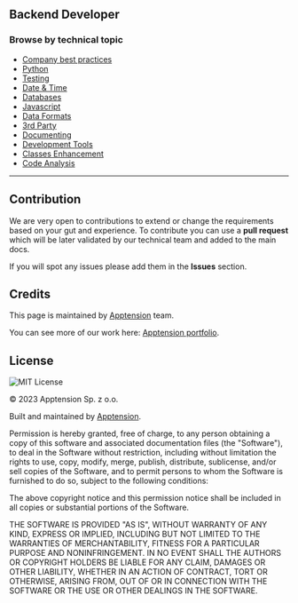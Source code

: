 Backend Developer
-----------------

### Browse by technical topic

*   [Company best practices](/Technical%20Stack/Backend%20Developer/Company%20best%20practices.md)
*   [Python](/Technical%20Stack/Backend%20Developer/Python.md)
*   [Testing](/Technical%20Stack/Backend%20Developer/Testing.md)
*   [Date & Time](/Technical%20Stack/Backend%20Developer/Date%20&%20Time.md)
*   [Databases](/Technical%20Stack/Backend%20Developer/Databases.md)
*   [Javascript](/Technical%20Stack/Backend%20Developer/Javascript.md)
*   [Data Formats](/Technical%20Stack/Backend%20Developer/Data%20Formats.md)
*   [3rd Party](/Technical%20Stack/Backend%20Developer/3rd%20Party.md)
*   [Documenting](/Technical%20Stack/Backend%20Developer/Documenting.md)
*   [Development Tools](/Technical%20Stack/Backend%20Developer/Development%20Tools.md)
*   [Classes Enhancement](/Technical%20Stack/Backend%20Developer/Classes%20Enhancement.md)
*   [Code Analysis](/Technical%20Stack/Backend%20Developer/Code%20Analysis.md)

* * *

Contribution
------------

We are very open to contributions to extend or change the requirements based on your gut and experience. To contribute you can use a **pull request** which will be later validated by our technical team and added to the main docs.

If you will spot any issues please add them in the **Issues** section.

Credits
-------

This page is maintained by [Apptension](https://apptension.com) team.

You can see more of our work here: [Apptension portfolio](https://www.apptension.com/portfolio).

License
-------

![MIT License](https://img.shields.io/badge/License-MIT-blue.svg)

© 2023 Apptension Sp. z o.o.

Built and maintained by [Apptension](https://apptension.com).

Permission is hereby granted, free of charge, to any person obtaining a copy of this software and associated documentation files (the "Software"), to deal in the Software without restriction, including without limitation the rights to use, copy, modify, merge, publish, distribute, sublicense, and/or sell copies of the Software, and to permit persons to whom the Software is furnished to do so, subject to the following conditions:

The above copyright notice and this permission notice shall be included in all copies or substantial portions of the Software.

THE SOFTWARE IS PROVIDED "AS IS", WITHOUT WARRANTY OF ANY KIND, EXPRESS OR IMPLIED, INCLUDING BUT NOT LIMITED TO THE WARRANTIES OF MERCHANTABILITY, FITNESS FOR A PARTICULAR PURPOSE AND NONINFRINGEMENT. IN NO EVENT SHALL THE AUTHORS OR COPYRIGHT HOLDERS BE LIABLE FOR ANY CLAIM, DAMAGES OR OTHER LIABILITY, WHETHER IN AN ACTION OF CONTRACT, TORT OR OTHERWISE, ARISING FROM, OUT OF OR IN CONNECTION WITH THE SOFTWARE OR THE USE OR OTHER DEALINGS IN THE SOFTWARE.
